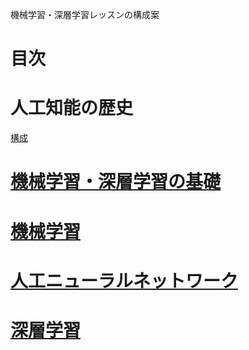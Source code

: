機械学習・深層学習レッスンの構成案

# 目次

# 人工知能の歴史

[構成](00.png)

# [機械学習・深層学習の基礎](basics.md)

# [機械学習](machinelearning.md)

# [人工ニューラルネットワーク](artificialneuralnetwork.md)

# [深層学習](deeplearning.md)



